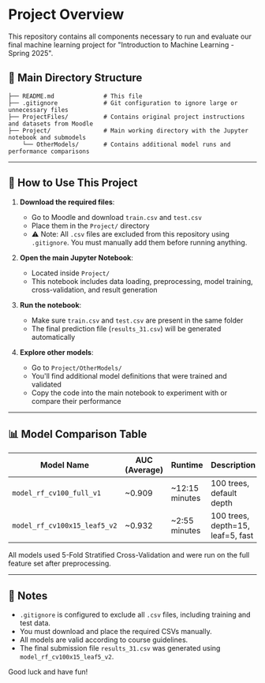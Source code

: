 # Project Overview

This repository contains all components necessary to run and evaluate our final machine learning project for "Introduction to Machine Learning - Spring 2025".

## 📁 Main Directory Structure

```
├── README.md              # This file
├── .gitignore             # Git configuration to ignore large or unnecessary files
├── ProjectFiles/          # Contains original project instructions and datasets from Moodle
├── Project/               # Main working directory with the Jupyter notebook and submodels
    └── OtherModels/       # Contains additional model runs and performance comparisons
```

---

## 🔧 How to Use This Project

1. **Download the required files**:

    - Go to Moodle and download `train.csv` and `test.csv`
    - Place them in the `Project/` directory
    - ⚠️ Note: All `.csv` files are excluded from this repository using `.gitignore`. You must manually add them before running anything.

2. **Open the main Jupyter Notebook**:

    - Located inside `Project/`
    - This notebook includes data loading, preprocessing, model training, cross-validation, and result generation

3. **Run the notebook**:

    - Make sure `train.csv` and `test.csv` are present in the same folder
    - The final prediction file (`results_31.csv`) will be generated automatically

4. **Explore other models**:

    - Go to `Project/OtherModels/`
    - You'll find additional model definitions that were trained and validated
    - Copy the code into the main notebook to experiment with or compare their performance

---

## 📊 Model Comparison Table

| Model Name                   | AUC (Average) | Runtime         | Description                       |
| ---------------------------- | ------------- | --------------- | --------------------------------- |
| `model_rf_cv100_full_v1`     | \~0.909       | \~12:15 minutes | 100 trees, default depth          |
| `model_rf_cv100x15_leaf5_v2` | \~0.932       | \~2:55 minutes  | 100 trees, depth=15, leaf=5, fast |

All models used 5-Fold Stratified Cross-Validation and were run on the full feature set after preprocessing.

---

## 📝 Notes

-   `.gitignore` is configured to exclude all `.csv` files, including training and test data.
-   You must download and place the required CSVs manually.
-   All models are valid according to course guidelines.
-   The final submission file `results_31.csv` was generated using `model_rf_cv100x15_leaf5_v2`.

Good luck and have fun!
